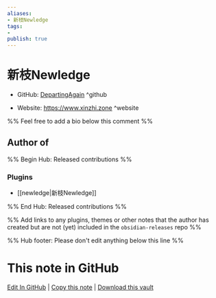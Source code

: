 ```yaml
---
aliases:
- 新枝Newledge
tags:
- 
publish: true
---
```


# 新枝Newledge

- GitHub: [DepartingAgain](https://github.com/DepartingAgain/) ^github
<!-- - Discord: `@` ^discord-->
- Website: <https://www.xinzhi.zone> ^website
<!-- - [[Publish sites|Publish site]]: <https://> ^publish-->

%% Feel free to add a bio below this comment %%


## Author of

%% Begin Hub: Released contributions %%
### Plugins
- [[newledge|新枝Newledge]]

%% End Hub: Released contributions %%

%% Add links to any plugins, themes or other notes that the author has created but are not (yet) included in the `obsidian-releases` repo %%

<!--
### Unlisted plugins
-->

<!--
### Others
-->

<!--
## Sponsor this author
-->

<!-- - [[GitHub sponsors]]: [Sponsor @DepartingAgain on GitHub Sponsors](https://github.com/sponsors/DepartingAgain) ^github-sponsor-->
<!-- - [[Buy me a coffee]]: <https://> ^buy-me-a-coffee-->
<!-- - [[PayPal]]: <https://> ^paypal-->
<!-- - [[Patreon]]: <https://> ^patreon-->

<!--
## Follow this author
-->

<!-- - [[YouTube Channels|On YouTube]]: <https://> ^youtube-->
<!-- - Twitter: <https://> ^twitter-->
<!-- - ... -->

%% Hub footer: Please don't edit anything below this line %%

# This note in GitHub

<span class="git-footer">[Edit In GitHub](https://github.dev/obsidian-community/obsidian-hub/blob/main/01%20-%20Community/People/DepartingAgain.md "git-hub-edit-note") | [Copy this note](https://raw.githubusercontent.com/obsidian-community/obsidian-hub/main/01%20-%20Community/People/DepartingAgain.md "git-hub-copy-note") | [Download this vault](https://github.com/obsidian-community/obsidian-hub/archive/refs/heads/main.zip "git-hub-download-vault") </span>
